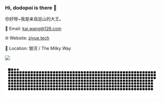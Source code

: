 ### Hi, dodopoi is there 👋

你好呀~我是亲自巡山的大王。

📧 Email: kai.wang@126.com

🌐 Website: [ziyue.tech](https://ziyue.tech/)

📍 Location: 银河 / The Milky Way

![](https://count.getloli.com/get/@runofftheearth.github.readme?theme=rule34)

<picture>
  <source media="(prefers-color-scheme: dark)" srcset="https://raw.githubusercontent.com/runofftheearth/runofftheearth/output/github-contribution-grid-snake-dark.svg">
  <source media="(prefers-color-scheme: light)" srcset="https://raw.githubusercontent.com/runofftheearth/runofftheearth/output/github-contribution-grid-snake.svg">
  <img alt="github contribution grid snake animation" src="https://raw.githubusercontent.com/runofftheearth/runofftheearth/output/github-contribution-grid-snake.svg">
</picture>

<!--
**runofftheearth/runofftheearth** is a ✨ _special_ ✨ repository because its `README.md` (this file) appears on your GitHub profile.

Here are some ideas to get you started:

- 🔭 I’m currently working on ...
- 🌱 I’m currently learning ...
- 👯 I’m looking to collaborate on ...
- 🤔 I’m looking for help with ...
- 💬 Ask me about ...
- 📫 How to reach me: ...
- 😄 Pronouns: ...
- ⚡ Fun fact: ...
-->
